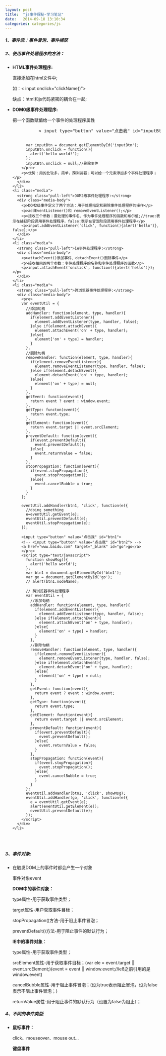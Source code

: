 ```yaml
---
layout: post
title:  "js事件探秘-学习笔记"
date:   2014-09-18 13:10:34
categories: categories/js
---
```


<div class="highlight">
  <h5>1、事件流：事件冒泡、事件捕获</h5>

  <h5>2、使用事件处理程序的方法：</h5>

  <ul class="media-list">
    <li class="media">
      <strong class="pull-left">HTML事件处理程序:</strong>
      <div class="media-body">
        <p>直接添加在html文件中;</p>
        <p>如：< input onclick="clickName()"></p>
        <p>缺点：html和js代码紧密的耦合在一起;</p>
      </div>
    </li>
    <li class="media">
      <strong class="pull-left">DOM0级事件处理程序:</strong>
      <div class="media-body">
        <p>把一个函数赋值给一个事件的处理程序属性</p>
        <pre>
          < input type="button" value="点击我" id="inputBtn">

          var inputBtn = document.getElementById('inputBtn');
          inputBtn.onclick = function(){
            alert('hello world!');
          };
          inputBtn.onclick = null;//删除事件
        </pre>
        <p>优势：用的比较多，简单，跨浏览器；可以给一个元素添加多个事件处理程序；</p>
      </div>
    </li>
    <li class="media">
      <strong class="pull-left">DOM2级事件处理程序:</strong>
      <div class="media-body">
        <p>DOM2级事件定义了两个方法：用于处理指定和删除事件处理程序的操作</p>
        <p>addEventListener()和 removeEventListener();</p>
        <p>接收三个参数：要处理的事件名、作为事件处理程序的函数和布尔值;//true:表示在捕获阶段调用事件处理程序，false:表示在冒泡阶段调用事件处理程序</p>
        <p>input.addEventListener(‘click’, function(){alert('hello')}, false);</p>
      </div>
    </li>
    <li class="media">
      <strong class="pull-left">ie事件处理程序:</strong>
      <div class="media-body">
        <p>attachEvent()添加事件、detachEvent()删除事件</p>
        <p>接收相同的两个参数：事件处理程序的名称和事件处理程序的函数</p>
        <p>input.attachEvent(‘onclick’, function(){alert('hello')});</p>
      </div>
    </li>
    <li class="media">
      <strong class="pull-left">跨浏览器事件处理程序:</strong>
      <div class="media-body">
        <pre>
        var eventUtil = {
          //添加句柄
          addHandler: function(element, type, handler){
            if(element.addEventListener){
              element.addEventListener(type, handler, false);
            }else if(element.attachEvent){
              element.attachEvent('on' + type, handler);
            }else{
              element['on' + type] = handler;
            }
          },
          //删除句柄
          removeHandler: function(element, type, handler){
            if(element.removeEventListener){
              element.removeEventListener(type, handler, false);
            }else if(element.detachEvent){
              element.detachEvent('on' + type, handler);
            }else{
              element['on' + type] = null;
            }
          },
          getEvent: function(event){
            return event ? event : window.event;
          },
          getType: functon(event){
            return event.type;
          },
          getElement: function(event){
            return event.target || event.srcElement;
          },
          preventDefault: function(event){
            if(event.preventDefault){
              event.preventDefault();
            }else{
              event.returnValue = false;
            }
          },
          stopPropagation: function(event){
            if(event.stopPropagation){
              event.stopPropagation();
            }else{
              event.cancelBubble = true;
            }
          }
        };

        eventUtil.addHandler(btn1, 'click', function(e){
          //doing something
          e=eventUtil.getEvent(e);
          eventUtil.preventDefault(e);
          eventUtil.stopPropagation(e);
        });

        <input type="button" value="点击我" id="btn1">
        <!-- <input type="button" value="点击我" id="btn2"> -->
        <a href="www.baidu.com" target="_blank" id="go">go</a>
        </pre>
        <script type="text/javascript">
          function showMsg(){
            alert('hello world');
          };
          var btn1 = document.getElementById('btn1');
          var go = document.getElementById('go');
          // alert(btn1.nodeName);

          // 跨浏览器事件处理程序
          var eventUtil = {
            //添加句柄
            addHandler: function(element, type, handler){
              if(element.addEventListener){
                element.addEventListener(type, handler, false);
              }else if(element.attachEvent){
                element.attachEvent('on' + type, handler);
              }else{
                element['on' + type] = handler;
              }
            },
            //删除句柄
            removeHandler: function(element, type, handler){
              if(element.removeEventListener){
                element.removeEventListener(type, handler, false);
              }else if(element.detachEvent){
                element.detachEvent('on' + type, handler);
              }else{
                element['on' + type] = null;
              }
            },
            getEvent: function(event){
              return event ? event : window.event;
            },
            getType: function(event){
              return event.type;
            },
            getElement: function(event){
              return event.target || event.srcElement;
            },
            preventDefault: function(event){
              if(event.preventDefault){
                event.preventDefault();
              }else{
                event.returnValue = false;
              }
            },
            stopPropagation: function(event){
              if(event.stopPropagation){
                event.stopPropagation();
              }else{
                event.cancelBubble = true;
              }
            }
          };
          eventUtil.addHandler(btn1, 'click', showMsg);
          eventUtil.addHandler(go, 'click', function(e){
            e = eventUtil.getEvent(e);
            alert(eventUtil.getElement(e));
            eventUtil.preventDefault(e);
          });
        </script>
      </div>
    </li>
  </ul>

  <h5>3、事件对象:</h5>
  <ul class="media-list">
    <li class="media">
      <div class="media-body">
        <p>在触发DOM上的事件时都会产生一个对象</p>
        <p>事件对象event</p>
        <div class="media">
          <strong class="pull-left">DOM中的事件对象：</strong>
          <div class="media-body">
            <p>type属性-用于获取事件类型；</p>
            <p>target属性-用户获取事件目标；</p>
            <p>stopPropagation()方法-用于阻止事件冒泡；</p>
            <p>preventDefault()方法-用于阻止事件的默认行为；</p>
          </div>
        </div>
        <div class="media">
          <strong class="pull-left">IE中的事件对象：</strong>
          <div class="media-body">
            <p>type属性-用于获取事件类型；</p>
            <p>srcElement属性-用于获取事件目标；(var ele = event.target || event.srcElement;)(event = event || window.event;//ie8之前引用的是window.event)</p>
            <p>cancelBubble属性-用于阻止事件冒泡；(设为true表示阻止冒泡，设为false表示不阻止事件冒泡；)</p>
            <p>returnValue属性-用于阻止事件的默认行为（设置为false为阻止）；</p>
          </div>
        </div>
      </div>
    </li>
  </ul>

  <h5>4、不同的事件类型:</h5>
  <ul class="media-list">
    <li class="media">
      <div class="media-body">
        <div class="media">
          <strong class="pull-left">鼠标事件：</strong>
          <div class="media-body">
            <p>click、mouseover、mouse out…</p>
          </div>
        </div>
        <div class="media">
          <strong class="pull-left">键盘事件</strong>
        </div>
      </div>
    </li>
  </ul>
</div>


<!-- <a href="http://www.imooc.com/learn/138" target="_blank">慕课网</a> -->